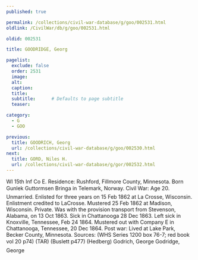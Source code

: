 ```yaml
---
published: true

permalink: /collections/civil-war-database/g/goo/002531.html
oldlink: /CivilWar/db/g/goo/002531.html

oldid: 002531

title: GOODRIDGE, Georg

pagelist:
  exclude: false
  order: 2531
  image: 
  alt:
  caption:
  title:
  subtitle:      # Defaults to page subtitle
  teaser:

category: 
  - G 
  - GOO

previous:
  title: GOODRICH, Georg
  url: /collections/civil-war-database/g/goo/002530.html  
next:
  title: GORD, Niles H.
  url: /collections/civil-war-database/g/gor/002532.html   
---
```

WI 15th Inf Co E. Residence: Rushford, Fillmore County, Minnesota. Born &#147;Gunlek Guttormsen Bringa&#148; in Telemark, Norway. Civil War: Age 20. Unmarried. Enlisted for three years on 15 Feb 1862 at La Crosse, Wisconsin. Enlistment credited to LaCrosse. Mustered 25 Feb 1862 at Madison, Wisconsin. Private. Was with the provision transport from Stevenson, Alabama, on 13 Oct 1863. Sick in Chattanooga 28 Dec 1863. Left sick in Knoxville, Tennessee, Feb 24 1864. Mustered out with Company E in Chattanooga, Tennessee, 20 Dec 1864. Post war: Lived at Lake Park, Becker County, Minnesota. Sources: (WHS Series 1200 box 76-7; red book vol 20 p74) (TAR) (Buslett p477) (Hedberg) &#147;Godrich, George&#148; &#147;Godridge, George&#148;